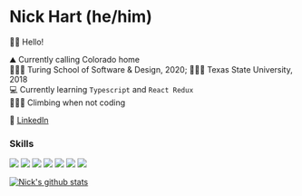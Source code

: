 # Nick Hart (he/him)

👋🏽 Hello!

⛰  Currently calling Colorado home <br />
👨🏽‍💻 Turing School of Software & Design, 2020; 👨🏽‍🎓 Texas State University, 2018 <br/>
💻 Currently learning `Typescript` and `React Redux` <br />
🧗🏽‍♂️  Climbing when not coding <br />

🔎  [LinkedIn](https://www.linkedin.com/in/nickhartdev/) </br>

### Skills

<p align="left">
  <img src="https://img.shields.io/badge/javascript%20-%23323330.svg?&style=for-the-badge&logo=javascript&logoColor=%23F7DF1E" />
  <img src="https://img.shields.io/badge/react%20-%2320232a.svg?&style=for-the-badge&logo=react&logoColor=%2361DAFB" />
  <img src="https://img.shields.io/badge/redux%20-%23593d88.svg?&style=for-the-badge&logo=redux&logoColor=white" />
  <img src="https://img.shields.io/badge/node.js%20-%2343853D.svg?&style=for-the-badge&logo=node.js&logoColor=white" />
  <img src="https://img.shields.io/badge/html5%20-%23E34F26.svg?&style=for-the-badge&logo=html5&logoColor=white" />
  <img src="https://img.shields.io/badge/css3%20-%231572B6.svg?&style=for-the-badge&logo=css3&logoColor=white" />
  <img src="https://img.shields.io/badge/express.js%20-%23404d59.svg?&style=for-the-badge" />
</p>

[![Nick's github stats](https://github-readme-stats.vercel.app/api?username=nickhartdev)](https://github.com/nickhartdev/github-readme-stats)
